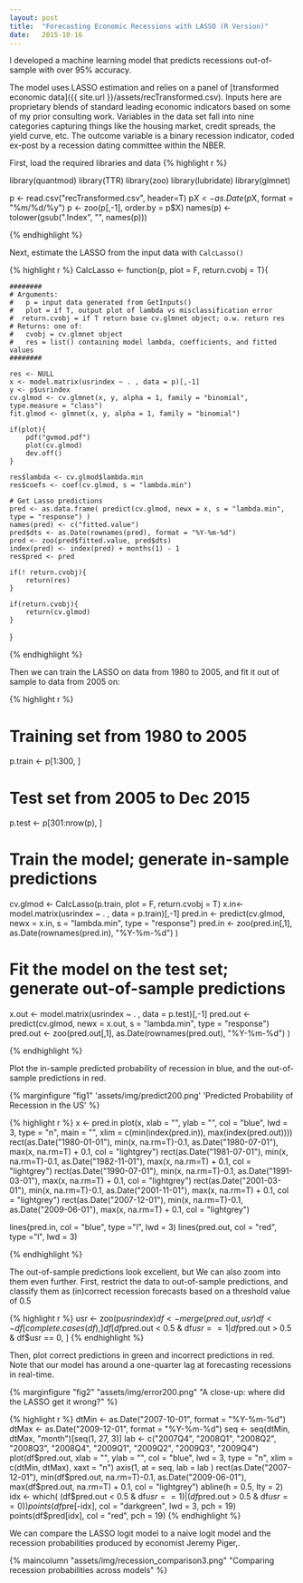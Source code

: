 ```yaml
---
layout: post
title:  "Forecasting Economic Recessions with LASSO (R Version)"
date:   2015-10-16 
---
```


I developed a machine learning model that predicts recessions out-of-sample with over 95% accuracy. 

The model uses LASSO estimation and relies on a panel of [transformed economic data]({{ site.url }}/assets/recTransformed.csv). Inputs here are proprietary blends of standard leading economic indicators based on some of my prior consulting work. Variables in the data set fall into nine categories capturing things like the housing market, credit spreads, the yield curve, etc. The outcome variable is a binary recession indicator, coded ex-post by a recession dating committee within the NBER. 

First, load the required libraries and data
{% highlight r %}

library(quantmod)
library(TTR)
library(zoo)
library(lubridate)
library(glmnet)

p <- read.csv("recTransformed.csv", header=T)
p$X <- as.Date(p$X, format = "%m/%d/%y")
p <- zoo(p[,-1], order.by = p$X)
names(p) <- tolower(gsub(".Index", "", names(p)))

{% endhighlight %}

<!--more-->

Next, estimate the LASSO from the input data with `CalcLasso()`

{% highlight r %}
CalcLasso <- function(p, plot = F, return.cvobj = T){

	########
	# Arguments:
	#   p = input data generated from GetInputs()
	#   plot = if T, output plot of lambda vs misclassification error
	#  return.cvobj = if T return base cv.glmnet object; o.w. return res
	# Returns: one of:
	#   cvobj = cv.glmnet object
	#   res = list() containing model lambda, coefficients, and fitted values
	########

	res <- NULL
	x <- model.matrix(usrindex ~ . , data = p)[,-1]
	y <- p$usrindex
	cv.glmod <- cv.glmnet(x, y, alpha = 1, family = "binomial", type.measure = "class")
	fit.glmod <- glmnet(x, y, alpha = 1, family = "binomial")

	if(plot){
		pdf("gvmod.pdf")
		plot(cv.glmod)
		dev.off()
	}

	res$lambda <- cv.glmod$lambda.min
	res$coefs <- coef(cv.glmod, s = "lambda.min")

	# Get Lasso predictions
	pred <- as.data.frame( predict(cv.glmod, newx = x, s = "lambda.min", type = "response") )
	names(pred) <- c("fitted.value")
	pred$dts <- as.Date(rownames(pred), format = "%Y-%m-%d")
	pred <- zoo(pred$fitted.value, pred$dts)
	index(pred) <- index(pred) + months(1) - 1
	res$pred <- pred

	if(! return.cvobj){
		return(res)
	}

	if(return.cvobj){
		return(cv.glmod)
	}

}

{% endhighlight %}

Then we can train the LASSO on data from 1980 to 2005, and fit it out of sample to data from 2005 on:

{% highlight r %}


# Training set from 1980 to 2005
p.train <- p[1:300, ]

# Test set from 2005 to Dec 2015
p.test <- p[301:nrow(p), ]

# Train the model; generate in-sample predictions
cv.glmod <- CalcLasso(p.train, plot = F, return.cvobj = T)
x.in<- model.matrix(usrindex ~ . , data = p.train)[,-1]
pred.in <- predict(cv.glmod, newx = x.in, s = "lambda.min", type = "response")
pred.in <- zoo(pred.in[,1], as.Date(rownames(pred.in), "%Y-%m-%d") )

# Fit the model on the test set; generate out-of-sample predictions
x.out <- model.matrix(usrindex ~ . , data = p.test)[,-1]
pred.out <- predict(cv.glmod, newx = x.out, s = "lambda.min", type = "response")
pred.out <- zoo(pred.out[,1], as.Date(rownames(pred.out), "%Y-%m-%d") )

{% endhighlight %}

Plot the in-sample predicted probability of recession in blue, and the out-of-sample predictions in red.

 {% marginfigure "fig1"  'assets/img/predict200.png' 'Predicted Probability of Recession in the US' %} 

{% highlight r %}
x <- pred.in
plot(x, xlab = "", ylab = "", col = "blue", lwd = 3, type = "n",
    main = "", xlim = c(min(index(pred.in)), max(index(pred.out))))
  rect(as.Date("1980-01-01"), min(x, na.rm=T)-0.1,
    as.Date("1980-07-01"), max(x, na.rm=T) + 0.1, col = "lightgrey")
  rect(as.Date("1981-07-01"), min(x, na.rm=T)-0.1,
    as.Date("1982-11-01"), max(x, na.rm=T) + 0.1, col = "lightgrey")
  rect(as.Date("1990-07-01"), min(x, na.rm=T)-0.1,
    as.Date("1991-03-01"), max(x, na.rm=T) + 0.1, col = "lightgrey")
  rect(as.Date("2001-03-01"), min(x, na.rm=T)-0.1,
    as.Date("2001-11-01"), max(x, na.rm=T) + 0.1, col = "lightgrey")
  rect(as.Date("2007-12-01"), min(x, na.rm=T)-0.1,
    as.Date("2009-06-01"), max(x, na.rm=T) + 0.1, col = "lightgrey")

  lines(pred.in, col = "blue", type ="l", lwd = 3)
  lines(pred.out, col = "red", type ="l", lwd = 3)

{% endhighlight %}

The out-of-sample predictions look excellent, but We can also zoom into them even further. First, restrict the data to out-of-sample predictions, and classify them as (in)correct recession forecasts based on a threshold value of 0.5

{% highlight r %}
usr <- zoo(p$usrindex)
df <- merge(pred.out, usr)
df <- df[complete.cases(df), ]
df[df$pred.out < 0.5 & df$usr == 1 | df$pred.out > 0.5 & df$usr == 0, ]
{% endhighlight %}

Then, plot correct predictions in green and incorrect predictions in red. Note that our model has around a one-quarter lag at forecasting recessions in real-time.

{% marginfigure "fig2" "assets/img/error200.png" "A close-up: where did the LASSO get it wrong?" %}


{% highlight r %}
dtMin <- as.Date("2007-10-01", format = "%Y-%m-%d")
dtMax <- as.Date("2009-12-01", format = "%Y-%m-%d")
seq <- seq(dtMin, dtMax, "month")[seq(1, 27, 3)]
lab <- c("2007Q4", "2008Q1", "2008Q2", "2008Q3", "2008Q4", "2009Q1", "2009Q2", "2009Q3", "2009Q4")
plot(df$pred.out, xlab = "", ylab = "", col = "blue", lwd = 3, type = "n",
      xlim = c(dtMin, dtMax), xaxt = "n")
      axis(1, at = seq, lab = lab )
rect(as.Date("2007-12-01"), min(df$pred.out, na.rm=T)-0.1,
    as.Date("2009-06-01"), max(df$pred.out, na.rm=T) + 0.1, col = "lightgrey")
abline(h  = 0.5, lty = 2)
idx <- which( (df$pred.out < 0.5 & df$usr == 1) | (df$pred.out > 0.5 & df$usr == 0) )
points(df$pre[-idx], col = "darkgreen", lwd = 3, pch = 19)
points(df$pred[idx], col = "red", pch = 19)
{% endhighlight %}

We can compare the LASSO logit model to a naive logit model and the recession probabilities produced by economist Jeremy Piger,. 


{% maincolumn "assets/img/recession_comparison3.png" "Comparing recession probabilities across models" %}

